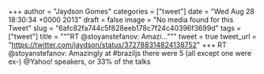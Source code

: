
+++
author = "Jaydson Gomes"
categories = ["tweet"]
date = "Wed Aug 28 18:30:34 +0000 2013"
draft = false
image = "No media found for this Tweet"
slug = "6afc82fa744c5f828eeb178c7f24c40396f3699d"
tags = ["tweet"]
title = """RT @stoyanstefanov: Amazi..."""
tweet = true
tweet_url = "https://twitter.com/jaydson/status/372788314824138752"
+++
RT @stoyanstefanov: Amazingly at #braziljs there were 5 (all except one were ex-) @Yahoo! speakers, or 33% of the talks
